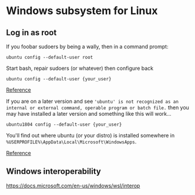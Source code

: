 # Windows subsystem for Linux

## Log in as root
If you foobar sudoers by being a wally, then in a command prompt:

```
ubuntu config --default-user root
```

Start bash, repair sudoers (or whatever) then configure back

```
ubuntu config --default-user {your_user}
```

[Reference](https://docs.microsoft.com/en-us/windows/wsl/user-support)

If you are on a later version and see `'ubuntu' is not recognized as an
internal or external command, operable program or batch file.` then you may
have installed a later version and something like this will work...

```
ubuntu1804 config --default-user {your_user}
```

You'll find out where ubuntu (or your distro) is installed somewhere in
`%USERPROFILE%\AppData\Local\Microsoft\WindowsApps`.

[Reference](https://github.com/Microsoft/WSL/issues/2586)

## Windows interoperability

https://docs.microsoft.com/en-us/windows/wsl/interop
